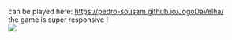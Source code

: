 can be played here: https://pedro-sousam.github.io/JogoDaVelha/ <br> 
the game is super responsive ! <br> 
![](https://github.com/Pedro-SousaM/gifsFromProjects/blob/main/23-34-13.gif)
